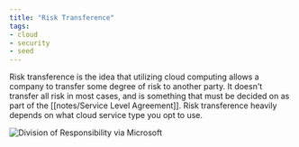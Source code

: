 ```yaml
---
title: "Risk Transference"
tags:
- cloud
- security
- seed
---
```


Risk transference is the idea that utilizing cloud computing allows a company to transfer some degree of risk to another party.  It doesn't transfer all risk in most cases, and is something that must be decided on as part of the [[notes/Service Level Agreement]].  Risk transference heavily depends on what cloud service type you opt to use.

![Division of Responsibility via Microsoft](shared-responsibility.svg)


